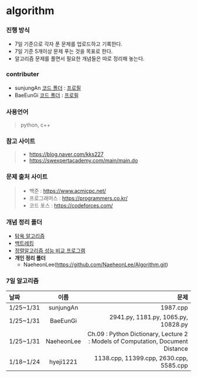 # algorithm

### 진행 방식
+ 7일 기준으로 각자 푼 문제를 업로드하고 기록한다. 
+ 7일 기준 5개이상 문제 푸는 것을 목표로 한다. 
+ 알고리즘 문제를 풀면서 필요한 개념들은 따로 정리해 놓는다. 

### contributer
+ sunjungAn [코드 폴더](https://github.com/sunjungAn/algorithm/tree/master/sunjungAn) : [프로필](https://github.com/sunjungAn)
+ BaeEunGi [코드 폴더](https://github.com/sunjungAn/algorithm/tree/master//BaeEunGi) : [프로필](https://github.com/BaeEunGi)

### 사용언어 
> python, c++ 

### 참고 사이트
> + https://blog.naver.com/kks227
> + https://swexpertacademy.com/main/main.do

### 문제 출처 사이트
> + 백준 : https://www.acmicpc.net/
> + 프로그래머스 : https://programmers.co.kr/
> + 코드 포스 : https://codeforces.com/

### 개념 정리 폴더
+ [탐욕 알고리즘](https://github.com/sunjungAn/algorithm/tree/master/Greedy%20algorithm)
+ [백트레킹](https://github.com/sunjungAn/algorithm/tree/master/%EB%B0%B1%ED%8A%B8%EB%9E%98%ED%82%B9.)
+ [정렬알고리즘 성능 비교 프로그램](https://github.com/sunjungAn/algorithm/tree/master/sort_compare)
+ **개인 정리 폴더** 
  - NaeheonLee(https://github.com/NaeheonLee/Algorithm.git)

### 7일 알고리즘
| 날짜 | 이름 | 문제 |
|:--------|:------:|-------:|
| 1/25~1/31 | sunjungAn | 1987.cpp  |
| 1/25~1/31 | BaeEunGi |  2941.py, 1181.py, 1065.py, 10828.py|
| 1/25~1/31 | NaeheonLee |  Ch.09 : Python Dictionary, Lecture 2 : Models of Computation, Document Distance  |
| 1/18~1/24 | hyeji1221 | 1138.cpp, 11399.cpp, 2630.cpp, 5585.cpp                 |
